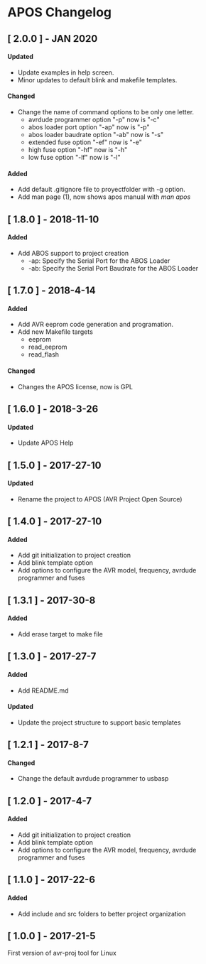 # APOS Changelog

## [ 2.0.0 ] - JAN 2020

#### Updated
  - Update examples in help screen.
  - Minor updates to default blink and makefile templates.

#### Changed
  - Change the name of command options to be only one letter.
     - avrdude programmer option "-p" now is "-c"
     - abos loader port option "-ap" now is "-p"
     - abos loader baudrate option "-ab" now is "-s"
     - extended fuse option "-ef" now is "-e"
     - high fuse option "-hf" now is "-h"
     - low fuse option "-lf" now is "-l"

#### Added
- Add default .gitignore file to proyectfolder with -g option.
- Add man page (1), now shows apos manual with *man apos*

## [ 1.8.0 ] - 2018-11-10

#### Added
- Add ABOS support to project creation
  - -ap: Specify the Serial Port for the ABOS Loader
  - -ab: Specify the Serial Port Baudrate for the ABOS Loader


## [ 1.7.0 ] - 2018-4-14

#### Added
- Add AVR eeprom code generation and programation.
- Add new Makefile targets
  - eeprom
  - read_eeprom
  - read_flash

#### Changed
* Changes the APOS license, now is GPL


## [ 1.6.0 ] - 2018-3-26

#### Updated
- Update APOS Help


## [ 1.5.0 ] - 2017-27-10

#### Updated
- Rename the project to APOS (AVR Project Open Source)


## [ 1.4.0 ] - 2017-27-10

#### Added
- Add git initialization to project creation
- Add blink template option
- Add options to configure the AVR model, frequency, avrdude programmer and fuses


## [ 1.3.1 ] - 2017-30-8

#### Added
- Add erase target to make file


## [ 1.3.0 ] - 2017-27-7

#### Added
- Add README.md

#### Updated
- Update the project structure to support basic templates


## [ 1.2.1 ] - 2017-8-7

#### Changed
- Change the default avrdude programmer to usbasp


## [ 1.2.0 ] - 2017-4-7

#### Added
- Add git initialization to project creation
- Add blink template option
- Add options to configure the AVR model, frequency, avrdude programmer and fuses


## [ 1.1.0 ] - 2017-22-6

#### Added
- Add include and src folders to better project organization

## [ 1.0.0 ] - 2017-21-5
First version of avr-proj tool for Linux